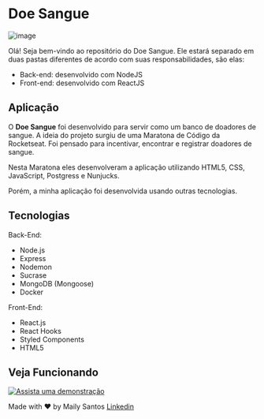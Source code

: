 # Doe Sangue

![image](https://github.com/mailysantos/DoeSangue/blob/master/logo.png)

Olá! Seja bem-vindo ao repositório do Doe Sangue. Ele estará separado em duas pastas diferentes de acordo com suas responsabilidades, são elas:

- Back-end: desenvolvido com NodeJS
- Front-end: desenvolvido com ReactJS

## Aplicação

O **Doe Sangue** foi desenvolvido para servir como um banco de doadores de sangue. A ideia do projeto surgiu de uma Maratona de Código da Rocketseat. Foi pensado para incentivar, encontrar e registrar doadores de sangue.

Nesta Maratona eles desenvolveram a aplicação utilizando HTML5, CSS, JavaScript, Postgress e Nunjucks.

Porém, a minha aplicação foi desenvolvida usando outras tecnologias.

## Tecnologias

Back-End:
- Node.js
- Express
- Nodemon
- Sucrase
- MongoDB (Mongoose)
- Docker

Front-End:
- React.js
- React Hooks
- Styled Components
- HTML5

## Veja Funcionando

[![Assista uma demonstração](https://img.youtube.com/vi/yOUW3DP7wHU/0.jpg)](https://www.youtube.com/watch?v=yOUW3DP7wHU)

Made with :heart: by Maily Santos [Linkedin](https://www.linkedin.com/in/mailysantos/)
